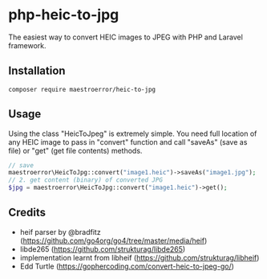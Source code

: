 # php-heic-to-jpg
The easiest way to convert HEIC images to JPEG with PHP and Laravel framework.     

## Installation
```
composer require maestroerror/heic-to-jpg
```

## Usage
Using the class "HeicToJpeg" is extremely simple. You need full location of any HEIC image to pass in "convert" function and call "saveAs" (save as file) or "get" (get file contents) methods.
```php
// save
maestroerror\HeicToJpg::convert("image1.heic")->saveAs("image1.jpg");
// 2. get content (binary) of converted JPG
$jpg = maestroerror\HeicToJpg::convert("image1.heic")->get();
```

## Credits
- heif parser by @bradfitz (https://github.com/go4org/go4/tree/master/media/heif)
- libde265 (https://github.com/strukturag/libde265)
- implementation learnt from libheif (https://github.com/strukturag/libheif)
- Edd Turtle (https://gophercoding.com/convert-heic-to-jpeg-go/)